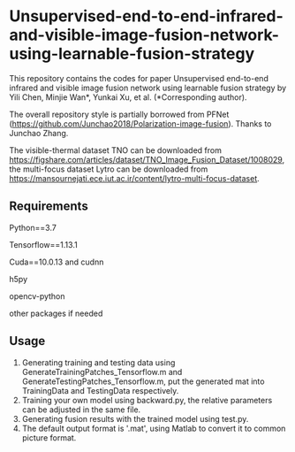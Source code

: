 # Unsupervised-end-to-end-infrared-and-visible-image-fusion-network-using-learnable-fusion-strategy
This repository contains the codes for paper Unsupervised end-to-end infrared and visible image fusion network using learnable fusion strategy by Yili Chen, Minjie Wan*, Yunkai Xu, et al. (*Corresponding author).

The overall repository style is partially borrowed from PFNet (https://github.com/Junchao2018/Polarization-image-fusion). Thanks to Junchao Zhang.

The visible-thermal dataset TNO can be downloaded from https://figshare.com/articles/dataset/TNO_Image_Fusion_Dataset/1008029, the multi-focus dataset Lytro can be downloaded from https://mansournejati.ece.iut.ac.ir/content/lytro-multi-focus-dataset.

## Requirements
Python==3.7

Tensorflow==1.13.1

Cuda==10.0.13 and cudnn

h5py

opencv-python

other packages if needed

## Usage
1. Generating training and testing data using GenerateTrainingPatches_Tensorflow.m and GenerateTestingPatches_Tensorflow.m, put the generated mat into TrainingData and TestingData respectively.
2. Training your own model using backward.py, the relative parameters can be adjusted in the same file.
3. Generating fusion results with the trained model using test.py.
4. The default output format is '.mat', using Matlab to convert it to common picture format.
